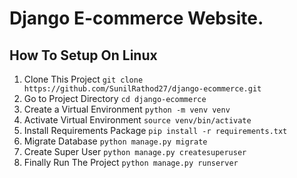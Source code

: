 # Django E-commerce Website.

## How To Setup On Linux
1. Clone This Project `git clone https://github.com/SunilRathod27/django-ecommerce.git`
2. Go to Project Directory `cd django-ecommerce`
3. Create a Virtual Environment `python -m venv venv`
4. Activate Virtual Environment `source venv/bin/activate`
5. Install Requirements Package `pip install -r requirements.txt`
6. Migrate Database `python manage.py migrate`
7. Create Super User `python manage.py createsuperuser`
8. Finally Run The Project `python manage.py runserver`
